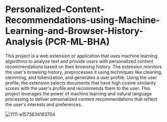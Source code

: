 # Personalized-Content-Recommendations-using-Machine-Learning-and-Browser-History-Analysis (PCR-ML-BHA)
This project is a web extension or application that uses machine learning algorithms to analyze text and provide users with personalized content recommendations based on their browsing history. The extension monitors the user's browsing history, preprocesses it using techniques like cleaning, stemming, and tokenization, and generates a user profile. Using the user profile, the extension selects documents that have high cosine similarity scores with the user's profile and recommends them to the user. This project leverages the power of machine learning and natural language processing to deliver personalized content recommendations that reflect the user's interests and preferences.

![1111-e1573834183704](https://user-images.githubusercontent.com/68110223/219851008-f6981755-8fa3-48c0-bc59-d415dc4da65c.jpg)


